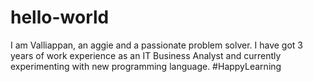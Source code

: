 # hello-world

I am Valliappan, an aggie and a passionate problem solver. I have got 3 years of work experience as an IT Business Analyst and currently experimenting with new programming language. #HappyLearning 
